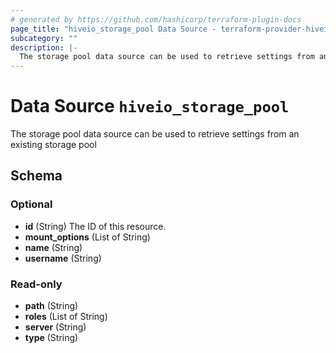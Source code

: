 ```yaml
---
# generated by https://github.com/hashicorp/terraform-plugin-docs
page_title: "hiveio_storage_pool Data Source - terraform-provider-hiveio"
subcategory: ""
description: |-
  The storage pool data source can be used to retrieve settings from an existing storage pool
---
```


# Data Source `hiveio_storage_pool`

The storage pool data source can be used to retrieve settings from an existing storage pool



<!-- schema generated by tfplugindocs -->
## Schema

### Optional

- **id** (String) The ID of this resource.
- **mount_options** (List of String)
- **name** (String)
- **username** (String)

### Read-only

- **path** (String)
- **roles** (List of String)
- **server** (String)
- **type** (String)


